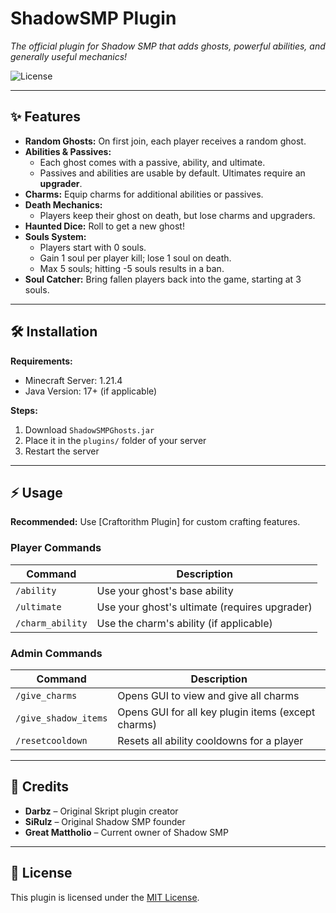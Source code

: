 # ShadowSMP Plugin
*The official plugin for Shadow SMP that adds ghosts, powerful abilities, and generally useful mechanics!*

![License](https://img.shields.io/badge/license-MIT-green)

---

## ✨ Features
- **Random Ghosts:** On first join, each player receives a random ghost.
- **Abilities & Passives:**  
  - Each ghost comes with a passive, ability, and ultimate.  
  - Passives and abilities are usable by default. Ultimates require an **upgrader**.
- **Charms:** Equip charms for additional abilities or passives.
- **Death Mechanics:**  
  - Players keep their ghost on death, but lose charms and upgraders.  
- **Haunted Dice:** Roll to get a new ghost!
- **Souls System:**  
  - Players start with 0 souls.  
  - Gain 1 soul per player kill; lose 1 soul on death.  
  - Max 5 souls; hitting -5 souls results in a ban.
- **Soul Catcher:** Bring fallen players back into the game, starting at 3 souls.

---

## 🛠️ Installation
**Requirements:**  
- Minecraft Server: 1.21.4  
- Java Version: 17+ (if applicable)

**Steps:**  
1. Download `ShadowSMPGhosts.jar`  
2. Place it in the `plugins/` folder of your server  
3. Restart the server  

---

## ⚡ Usage
**Recommended:** Use [Craftorithm Plugin] for custom crafting features.  

### Player Commands
| Command | Description |
|---------|-------------|
| `/ability` | Use your ghost's base ability |
| `/ultimate` | Use your ghost's ultimate (requires upgrader) |
| `/charm_ability` | Use the charm's ability (if applicable) |

### Admin Commands
| Command | Description |
|---------|-------------|
| `/give_charms` | Opens GUI to view and give all charms |
| `/give_shadow_items` | Opens GUI for all key plugin items (except charms) |
| `/resetcooldown` | Resets all ability cooldowns for a player |

---

## 🙌 Credits
- **Darbz** – Original Skript plugin creator  
- **SiRulz** – Original Shadow SMP founder  
- **Great Mattholio** – Current owner of Shadow SMP  

---

## 📄 License
This plugin is licensed under the [MIT License](LICENSE).
